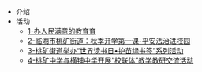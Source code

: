 * 介绍
* 活动
    * [1-办人民满意的教育育](1-办人民满意的教育)
    * [2-临湘市桃矿街道：秋季开学第一课-平安法治进校园](2-临湘市桃矿街道：秋季开学第一课-平安法治进校园)
    * [3-桃矿街道举办“世界读书日•护苗绿书签”系列活动](3-桃矿街道举办“世界读书日•护苗绿书签”系列活动)
    * [4-桃矿中学与横铺中学开展“校联体”教学教研交流活动](4-桃矿中学与横铺中学开展“校联体”教学教研交流活动)
